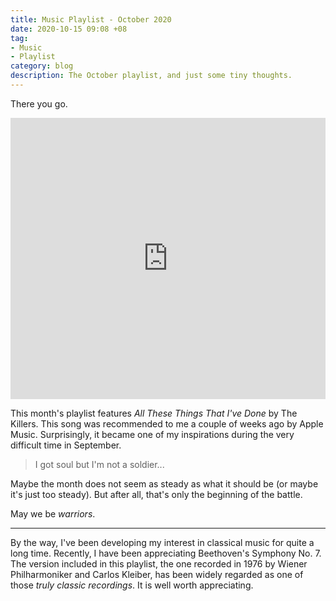 ```yaml
---
title: Music Playlist - October 2020
date: 2020-10-15 09:08 +08
tag:
- Music
- Playlist
category: blog
description: The October playlist, and just some tiny thoughts.
---
```


There you go.

<iframe allow="autoplay *; encrypted-media *;" frameborder="0" height="450" style="width:100%;max-width:660px;overflow:hidden;background:transparent;" sandbox="allow-forms allow-popups allow-same-origin allow-scripts allow-storage-access-by-user-activation allow-top-navigation-by-user-activation" src="https://embed.music.apple.com/sg/playlist/october-2020/pl.u-zPyLmjRtedpzajg"></iframe>

This month's playlist features *All These Things That I've Done* by The Killers. This song was recommended to me a couple of weeks ago by Apple Music. Surprisingly, it became one of my inspirations during the very difficult time in September.

> I got soul but I'm not a soldier...

Maybe the month does not seem as steady as what it should be (or maybe it's just too steady). <!--That's alright. We *can* go through this, and we *will*... -->But after all, that's only the beginning of the battle.

May we be *warriors*.

<hr>

By the way, I've been developing my interest in classical music for quite a long time. Recently, I have been appreciating Beethoven's Symphony No. 7. The version included in this playlist, the one recorded in 1976 by Wiener Philharmoniker and Carlos Kleiber, has been widely regarded as one of those *truly classic recordings*. It is well worth appreciating.
